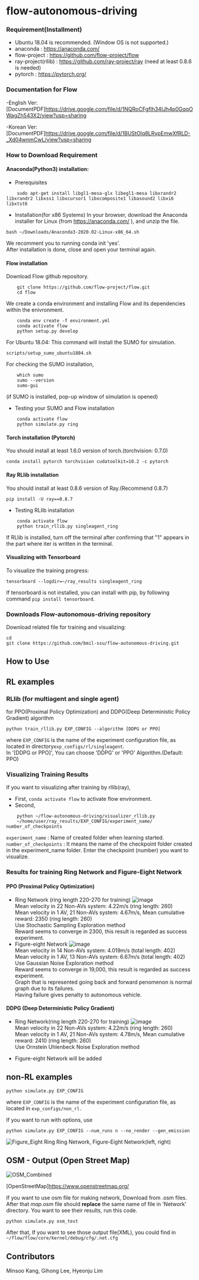 # flow-autonomous-driving

### Requirement(Installment)
- Ubuntu 18.04 is recommended. (Window OS is not supported.)
- anaconda : https://anaconda.com/
- flow-project : https://github.com/flow-project/flow
- ray-project(rllib) : https://github.com/ray-project/ray (need at least 0.8.6 is needed)
- pytorch : https://pytorch.org/

### Documentation for Flow
-English Ver: [DocumentPDF]https://drive.google.com/file/d/1NQRoCFgfIh34IJh4p0GqqOWagZh543X2/view?usp=sharing

-Korean Ver: [DocumentPDF]https://drive.google.com/file/d/1BUStOlq8LRypEmwXfRLD-_Xd04wnmCwL/view?usp=sharing

### How to Download Requirement
#### Anaconda(Python3) installation:
- Prerequisites
```shell script
    sudo apt-get install libgl1-mesa-glx libegl1-mesa libxrandr2 libxrandr2 libxss1 libxcursor1 libxcomposite1 libasound2 libxi6 libxtst6
```
- Installation(for x86 Systems)
In your browser, download the Anaconda installer for Linux (from https://anaconda.com/ ), and unzip the file. 
``` shell script
bash ~/Downloads/Anaconda3-2020.02-Linux-x86_64.sh
```
We recomment you to running conda init 'yes'.<br/>
After installation is done, close and open your terminal again.<br/>


#### Flow installation
Download Flow github repository.
```shell script
    git clone https://github.com/flow-project/flow.git
    cd flow
``` 
We create a conda environment and installing Flow and its dependencies within the enivronment.
```shell script
    conda env create -f environment.yml
    conda activate flow
    python setup.py develop
```
For Ubuntu 18.04: This command will install the SUMO for simulation.<br/>
```shell script
scripts/setup_sumo_ubuntu1804.sh
```
For checking the SUMO installation,
```shell script
    which sumo
    sumo --version
    sumo-gui
```
(if SUMO is installed, pop-up window of simulation is opened)
- Testing your SUMO and Flow installation
```shell script
    conda activate flow
    python simulate.py ring
```


#### Torch installation (Pytorch)
You should install at least 1.6.0 version of torch.(torchvision: 0.7.0)
```shell script
conda install pytorch torchvision cudatoolkit=10.2 -c pytorch
```


#### Ray RLlib installation
You should install at least 0.8.6 version of Ray.(Recommend 0.8.7)<br/>
```shell script
pip install -U ray==0.8.7
```
- Testing RLlib installation
```shell script
    conda activate flow
    python train_rllib.py singleagent_ring
```
If RLlib is installed, turn off the terminal after confirming that "1"  appears in the part where iter is written in the terminal.


#### Visualizing with Tensorboard
To visualize the training progress:<br/>
```shell script
tensorboard --logdir=~/ray_results singleagent_ring
```

If tensorboard is not installed, you can install with pip, by following command `pip install tensorboard`.

### Downloads Flow-autonomous-driving repository 
Download related file for training and visualizing:<br/>
```shell script
cd 
git clone https://github.com/bmil-ssu/flow-autonomous-driving.git
```


## How to Use

## RL examples
### RLlib (for multiagent and single agent)

for PPO(Proximal Policy Optimization) and DDPG(Deep Deterministic Policy Gradient) algorithm
```shell script
python train_rllib.py EXP_CONFIG --algorithm [DDPG or PPO]
```

where `EXP_CONFIG` is the name of the experiment configuration file, as located in directory`exp_configs/rl/singleagent`.<br/>
In '[DDPG or PPO]', You can choose 'DDPG' or 'PPO' Algorithm.(Default: PPO)

### Visualizing Training Results
If you want to visualizing after training by rllib(ray), 
- First, ```conda activate flow``` to activate flow environment.
- Second,
```shell script
    python ~/flow-autonomous-driving/visualizer_rllib.py 
    ~/home/user/ray_results/EXP_CONFIG/experiment_name/ number_of_checkpoints
```
```experiment_name``` : Name of created folder when learning started.<br/>
```number_of_checkpoints``` : 
It means the name of the checkpoint folder created in the experiment_name folder. Enter the checkpoint (number) you want to visualize.
### Results for training Ring Network and Figure-Eight Network
#### PPO (Proximal Policy Optimization)
- Ring Network (ring length 220-270 for training)
![image](https://user-images.githubusercontent.com/59332148/91409511-78e5b780-e880-11ea-8d57-6f1d3008694a.png) <br/>
Mean velocity in 22 Non-AVs system: 4.22m/s (ring length: 260)<br/>
Mean velocity in 1 AV, 21 Non-AVs system: 4.67m/s, Mean cumulative reward: 2350 (ring length: 260) <br/>
 Use Stochastic Sampling Exploration method<br/>
 Reward seems to converge in 2300, this result is regarded as success experiment.
- Figure-eight Network
![image](https://user-images.githubusercontent.com/59332148/91409219-1ab8d480-e880-11ea-8331-7eabc58afef2.png) <br/>
Mean velocity in 14 Non-AVs system: 4.019m/s (total length: 402)<br/>
Mean velocity in 1 AV, 13 Non-AVs system: 6.67m/s (total length: 402)<br/>
 Use Gaussian Noise Exploration method<br/>
 Reward seems to converge in 19,000, this result is regarded as success experiment.<br/>
 Graph that is represented going back and forward penomenon is normal graph due to its failures.<br/>
 Having failure gives penalty to autonomous vehicle.<br/>
#### DDPG (Deep Deterministic Policy Gradient)
- Ring Network(ring length 220-270 for training)
![image](https://user-images.githubusercontent.com/59332148/91408962-b0079900-e87f-11ea-95b3-020a5809e746.png) <br/>
 Mean velocity in 22 Non-AVs system: 4.22m/s (ring length: 260)<br/>
 Mean velocity in 1 AV, 21 Non-AVs system: 4.78m/s, Mean cumulative reward: 2410 (ring length: 260) <br/>
 Use Ornstein Uhlenbeck Noise Exploration method<br/>
 
- Figure-eight Network
will be added

## non-RL examples

```shell script
python simulate.py EXP_CONFIG
```

where `EXP_CONFIG` is the name of the experiment configuration file, as located in `exp_configs/non_rl.`

If you want to run with options, use
```shell script
python simulate.py EXP_CONFIG --num_runs n --no_render --gen_emission
```
![Figure_Eight Ring](https://user-images.githubusercontent.com/59332148/91126855-f1f9d900-e6df-11ea-96ec-b3a5ee49b917.png)
    Ring Network, Figure-Eight Network(left, right)
## OSM - Output (Open Street Map)
![OSM_Combined](https://user-images.githubusercontent.com/59332148/91114406-ccaaa200-e6c2-11ea-932b-cfc2f18a6669.png)

[OpenStreetMap]https://www.openstreetmap.org/ 

If you want to use osm file for making network, Download from .osm files. After that _map.osm_ file should **replace** the same name of file in 'Network' directory.
You want to see their results, run this code.

```shell script
python simulate.py osm_test
```

After that, If you want to see those output file(XML), you could find in `~/flow/flow/core/kernel/debug/cfg/.net.cfg`



## Contributors
Minsoo Kang, 
Gihong Lee, 
Hyeonju Lim
